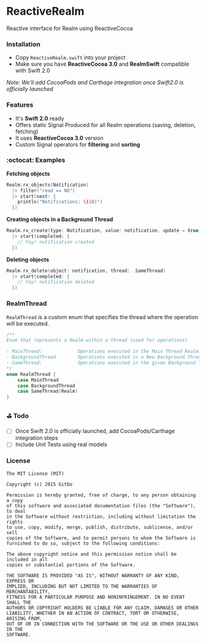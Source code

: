 # ReactiveRealm
Reactive interface for Realm using ReactiveCocoa

### Installation
- Copy `ReactiveRealm.swift` into your project
- Make sure you have **ReactiveCocoa 3.0** and **RealmSwift** compatible with Swift 2.0

*Note: We'll add CocoaPods and Carthage integration once Swift2.0 is officially launched*

### Features
- It's **Swift 2.0** ready
- Offers static Signal Produced for all Realm operations (saving, deletion, fetching)
- It uses **ReactiveCocoa 3.0** version
- Custom Signal operators for **filtering** and **sorting**

### :octocat: Examples
**Fetching objects**
```swift
Realm.rx_objects(Notification) 
  |> filter("read == NO")
  |> start(next: {
    println("Notifications: \($0)")
  })
```
**Creating objects in a Background Thread**
```swift
Realm.rx_create(type: Notification, value: notification, update = true, thread: .BackgroundThread)
  |> start(completed: {
    // Yay! notification created
  })
```
**Deleting objects**
```swift
Realm.rx_delete(object: notification, thread: .SameThread)
  |> start(completed: {
    // Yay! notification deleted
  })
```
### RealmThread
`RealmThread` is a custom enum that specifies the thread where the operation will be executed.
```swift
/**
Enum that represents a Realm within a thread (used for operations)

- MainThread:             Operations executed in the Main Thread Realm. Completion called in Main Thread
- BackgroundThread        Operations executed in a New Background Thread Realm. Completion called in the Main Thread
- SameThread:             Operations executed in the given Background Thread Realm. Completion called in the same Thread
*/
enum RealmThread {
    case MainThread
    case BackgroundThread
    case SameThread(Realm)
}
```

### :golf: Todo
- [ ] Once Swift 2.0 is officially launched, add CocoaPods/Carthage integration steps
- [ ] Include Unit Tests using real models

### License
```
The MIT License (MIT)

Copyright (c) 2015 GitDo

Permission is hereby granted, free of charge, to any person obtaining a copy
of this software and associated documentation files (the "Software"), to deal
in the Software without restriction, including without limitation the rights
to use, copy, modify, merge, publish, distribute, sublicense, and/or sell
copies of the Software, and to permit persons to whom the Software is
furnished to do so, subject to the following conditions:

The above copyright notice and this permission notice shall be included in all
copies or substantial portions of the Software.

THE SOFTWARE IS PROVIDED "AS IS", WITHOUT WARRANTY OF ANY KIND, EXPRESS OR
IMPLIED, INCLUDING BUT NOT LIMITED TO THE WARRANTIES OF MERCHANTABILITY,
FITNESS FOR A PARTICULAR PURPOSE AND NONINFRINGEMENT. IN NO EVENT SHALL THE
AUTHORS OR COPYRIGHT HOLDERS BE LIABLE FOR ANY CLAIM, DAMAGES OR OTHER
LIABILITY, WHETHER IN AN ACTION OF CONTRACT, TORT OR OTHERWISE, ARISING FROM,
OUT OF OR IN CONNECTION WITH THE SOFTWARE OR THE USE OR OTHER DEALINGS IN THE
SOFTWARE.
```
